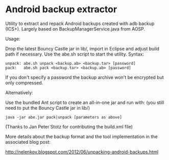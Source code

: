 Android backup extractor
========================

Utility to extract and repack Android backups created with adb backup (ICS+). 
Largely based on BackupManagerService.java from AOSP. 

Usage: 

Drop the latest Bouncy Castle jar in lib/, import in Eclipse and adjust 
build path if necessary. Use the abe.sh script to start the utility. 
Syntax: 

	unpack:	abe.sh unpack <backup.ab> <backup.tar> [password]
	pack:	abe.sh pack <backup.tar> <backup.ab> [password]

If you don't specify a password the backup archive won't be encrypted but 
only compressed. 

Alternatively: 

Use the bundled Ant script to create an all-in-one jar and run with: 
(you still need to put the Bouncy Castle jar in lib/)

```java -jar abe.jar pack|unpack [parameters as above]```

(Thanks to Jan Peter Stotz for contributing the build.xml file)

More details about the backup format and the tool implementation in the 
associated blog post: 

http://nelenkov.blogspot.com/2012/06/unpacking-android-backups.html

